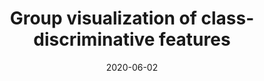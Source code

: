 ---
title: "Group visualization of class-discriminative features"
collection: publications
permalink: /publication/2020-group-vis
date: 2020-06-02
venue: 'Neural Networks'
# paperurl: '/files/pdf/research/Turning the Lights on.pdf'
link: 'https://www.sciencedirect.com/science/article/pii/S0893608020301969'
github: 'https://github.com/GlowingHorse/Class-Discriminative-Vis'
# code: 'https://zenodo.org/badge/latestdoi/236292675'
# zenodo: 'https://zenodo.org/badge/236292675.svg'
book: 'https://shirui-homepage.com/research/group-vis/'
citation: 'Rui Shi<sup>1</sup>, <a href="https://li-tianxing.github.io/">Tianxing Li</a><sup>1</sup>, <a href="http://www.graco.c.u-tokyo.ac.jp/yama-lab/index.php">Yasushi Yamaguchi</a>. <i>Neural Networks</i>, 2020, 129: 75-90.'
---